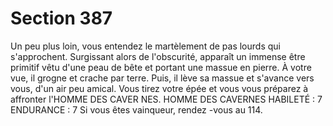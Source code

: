 # Section 387

Un peu plus loin, vous entendez le martèlement de pas lourds qui s'approchent.
Surgissant alors de l'obscurité, apparaît un immense être primitif vêtu d'une peau de bête
et portant une massue en pierre. À votre vue, il grogne et crache par terre. Puis, il lève sa
massue et s'avance vers vous, d'un air peu amical. Vous tirez votre épée et vous vous
préparez à affronter l'HOMME DES CAVER NES.
HOMME DES CAVERNES
HABILETÉ  : 7 ENDURANCE  : 7
Si vous êtes vainqueur, rendez -vous au 114.